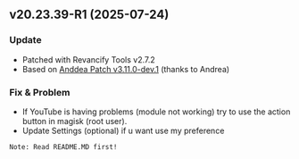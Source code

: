 ## v20.23.39-R1 (2025-07-24)

### Update
- Patched with Revancify Tools v2.7.2
- Based on [Anddea Patch v3.11.0-dev.1](https://github.com/anddea/revanced-patches/releases/tag/v3.11.0-dev.1) (thanks to Andrea)

### Fix & Problem
- If YouTube is having problems (module not working) try to use the action button in magisk (root user).
- Update Settings (optional) if u want use my preference

`Note: Read README.MD first!` 

